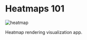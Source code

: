 # Heatmaps 101

![heatmap](https://alex.gl/heatmaps101/heatmaps101.png)

Heatmap rendering visualization app.
